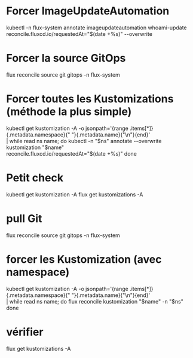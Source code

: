 # Forcer ImageUpdateAutomation
kubectl -n flux-system annotate imageupdateautomation whoami-update \
  reconcile.fluxcd.io/requestedAt="$(date +%s)" --overwrite

# Forcer la source GitOps
flux reconcile source git gitops -n flux-system

# Forcer toutes les Kustomizations (méthode la plus simple)
kubectl get kustomization -A -o jsonpath='{range .items[*]}{.metadata.namespace}{" "}{.metadata.name}{"\n"}{end}' \
| while read ns name; do
  kubectl -n "$ns" annotate --overwrite kustomization "$name" \
    reconcile.fluxcd.io/requestedAt="$(date +%s)"
done

# Petit check
kubectl get kustomization -A
flux get kustomizations -A


# pull Git
flux reconcile source git gitops -n flux-system

# forcer les Kustomization (avec namespace)
kubectl get kustomization -A -o jsonpath='{range .items[*]}{.metadata.namespace}{" "}{.metadata.name}{"\n"}{end}' \
| while read ns name; do
  flux reconcile kustomization "$name" -n "$ns"
done

# vérifier
flux get kustomizations -A

